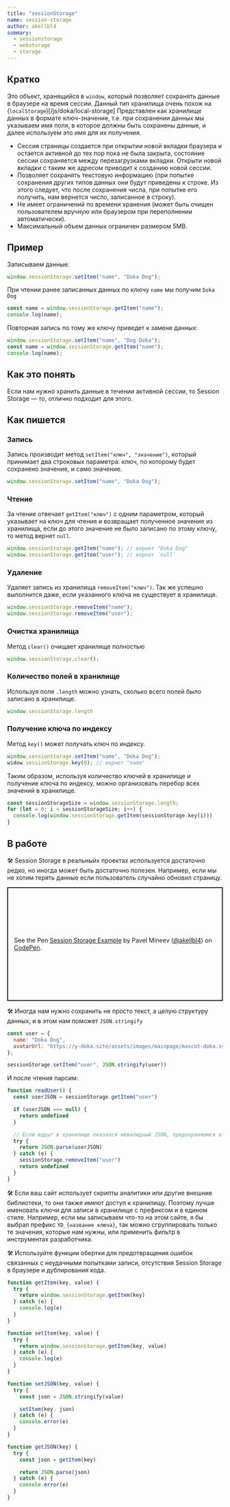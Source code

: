 ```yaml
---
title: "sessionStorage"
name: session-storage
author: akellbl4
summary:
  - sessionstorage
  - webstorage
  - storage
---
```


## Кратко

Это объект, хранящийся в `window`, который позволяет сохранять данные в браузере на время сессии. Данный тип хранилища очень похож на (`localStorage`)[/js/doka/local-storage] Представлен как хранилище данных в формате ключ-значение, т.е. при сохранении данных мы указываем имя поля, в которое должны быть сохранены данные, и далее используем это имя для их получения.

- Сессия страницы создается при открытии новой вкладки браузера и остается активной до тех пор пока не была закрыта, состояние сессии сохраняется между перезагрузками вкладки. Открыти новой вкладки с таким же адресом приводит к созданию новой сессии.
- Позволяет сохранять текстовую информацию (при попытке сохранения других типов данных они будут приведены к строке. Из этого следует, что после сохранения числа, при попытке его получить, нам вернется число, записанное в строку).
- Не имеет ограничений по времени хранения (может быть очищен пользователем вручную или браузером при переполнении автоматически).
- Максимальный объем данных ограничен размером 5MB.

## Пример

Записываем данные:

```js
window.sessionStorage.setItem("name", "Doka Dog");
```

При чтении ранее записанных данных по ключу `name` мы получим `Doka Dog`

```js
const name = window.sessionStorage.getItem("name");
console.log(name);
```

Повторная запись по тому же ключу приведет к замене данных:

```js
window.sessionStorage.setItem("name", "Dog Doka");
const name = window.sessionStorage.getItem("name");
console.log(name);
```

## Как это понять

Если нам нужно хранить данные в течении активной сессии, то Session Storage — то, отлично подходит для этого.

## Как пишется

### Запись

Запись производит метод `setItem("ключ", "значение")`, который принимает два строковых параметра: ключ, по которому будет сохранено значение, и само значение.

```js
window.sessionStorage.setItem("name", "Doka Dog");
```

### Чтение

За чтение отвечает `getItem("ключ")` c одним параметром, который указывает на ключ для чтения и возвращает полученное значение из хранилища, если до этого значение не было записано по этому ключу, то метод вернет `null`.

```js
window.sessionStorage.getItem("name"); // вернет "Doka Dog"
window.sessionStorage.getItem("user"); // вернет `null`
```

### Удаление

Удаляет запись из хранилища `removeItem("ключ")`. Так же успешно выполнится даже, если указанного ключа не существует в хранилище.

```js
window.sessionStorage.removeItem("name");
window.sessionStorage.removeItem("user");
```

### Очистка хранилища

Метод `clear()` очищает хранилище полностью

```js
window.sessionStorage.clear();
```

### Количество полей в хранилище

Используя поле `.length` можно узнать, сколько всего полей было записано в хранилище.

```js
window.sessionStorage.length
```

### Получение ключа по индексу

Метод `key()` может получать ключ по индексу.

```js
window.sessionStorage.setItem("name", "Doka Dog");
widow.sessionStorage.key(0); // вернет "name"
```

Таким образом, используя количество ключей в хранилище и получение ключа по индексу, можно организовать перебор всех значений в хранилище.

```js
const sessionStorageSize = window.sessionStorage.length;
for (let = 0; i < sessionStorageSize; i++) {
  console.log(window.sessionStorage.getItem(sessionStorage.key(i)))
}

```

## В работе

🛠 Session Storage в реальныйх проектах используется достаточно редко, но иногда может быть достаточно полезен. Например, если мы не хотим терять данные если пользователь случайно обновил страницу.

<p class="codepen" data-height="265" data-theme-id="light" data-default-tab="js,result" data-user="akellbl4" data-slug-hash="mdRXYgj" style="height: 265px; box-sizing: border-box; display: flex; align-items: center; justify-content: center; border: 2px solid; margin: 1em 0; padding: 1em;" data-pen-title="Session Storage Example">
  <span>See the Pen <a href="https://codepen.io/akellbl4/pen/mdRXYgj">
  Session Storage Example</a> by Pavel Mineev (<a href="https://codepen.io/akellbl4">@akellbl4</a>)
  on <a href="https://codepen.io">CodePen</a>.</span>
</p>
<script async src="https://cpwebassets.codepen.io/assets/embed/ei.js"></script>

🛠 Иногда нам нужно сохранить не просто текст, а целую структуру данных, и в этом нам поможет `JSON.stringify`

```js
const user = {
  name: "Doka Dog",
  avatarUrl: "https://y-doka.site/assets/images/mainpage/mascot-doka.svg"
};

sessionStorage.setItem("user", JSON.stringify(user))
```

И после чтения парсим:

```js
function readUser() {
  const userJSON = sessionStorage.getItem("user")

  if (userJSON === null) {
    return undefined
  }

  // Если вдруг в хранилище оказался невалидный JSON, предохраняемся от этого
  try {
    return JSON.parse(userJSON)
  } catch (e) {
    sessionStorage.removeItem("user")
    return undefined
  }
}
```

🛠 Если ваш сайт использует скрипты аналитики или другие внешние библиотеки, то они также имеют доступ к хранилищу. Поэтому лучше именовать ключи для записи в хранилище с префиксом и в едином стиле. Например, если мы записываем что-то на этом сайте, я бы выбрал префикс `YD_{название ключа}`, так можно сгруппировать только те значения, которые нам нужны, или применить фильтр в инструментах разработчика.

🛠 Используйте функции обертки для предотвращения ошибок связанных с неудачными попытками записи, отсутствия Session Storage в браузере и дублирования кода.

```js
function getItem(key, value) {
  try {
    return window.sessionStorage.getItem(key)
  } catch (e) {
    console.log(e)
  }
}

function setItem(key, value) {
  try {
    return window.sessionStorage.getItem(key, value)
  } catch (e) {
    console.log(e)
  }
}

function setJSON(key, value) {
  try {
    const json = JSON.stringify(value)

    setItem(key, json)
  } catch (e) {
    console.error(e)
  }
}

function getJSON(key) {
  try {
    const json = getItem(key)

    return JSON.parse(json)
  } catch (e) {
    console.error(e)
  }
}
```
